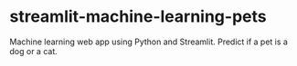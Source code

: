 # streamlit-machine-learning-pets
Machine learning web app using Python and Streamlit. Predict if a pet is a dog or a cat.
